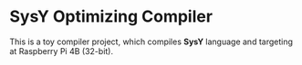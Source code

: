 # SysY Optimizing Compiler

This is a toy compiler project, which compiles **SysY** language
and targeting at Raspberry Pi 4B (32-bit).
